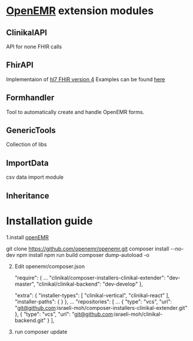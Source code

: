 # [OpenEMR](https://www.open-emr.org) extension modules 

ClinikalAPI
--------------------------------------
API for none FHIR calls

FhirAPI     
--------------------------------------
Implementaion of  [hl7 FHIR version 4](https://www.hl7.org/fhir/) 
Examples can be found [here](https://clinikal-documentation.readthedocs.io/en/latest/api/fhir/#appointment)

Formhandler
--------------------------------------
Tool to automatically create and handle OpenEMR forms. 

GenericTools
--------------------------------------
Collection of libs 	

ImportData
--------------------------------------
csv data import module 

Inheritance
--------------------------------------

# Installation guide 

1.install [openEMR](https://www.open-emr.org)

git clone https://github.com/openemr/openemr.git
composer install --no-dev
npm install
npm run build
composer dump-autoload -o

2. Edit openemr/composer.json 

    "require": {
    ...
        "clinikal/composer-installers-clinikal-extender": "dev-master",
        "clinikal/clinikal-backend": "dev-develop"
    },

    "extra": {
        "installer-types": [
            "clinikal-vertical",
            "clinikal-react"
        ],
        "installer-paths": {
        }
    },
    ...
        "repositories": [
        ...
        {
            "type": "vcs",
            "url": "git@github.com:israeli-moh/composer-installers-clinikal-extender.git"
        },
        {
            "type": "vcs",
            "url": "git@github.com:israeli-moh/clinikal-backend.git"
        }
    ],



3. run composer update
